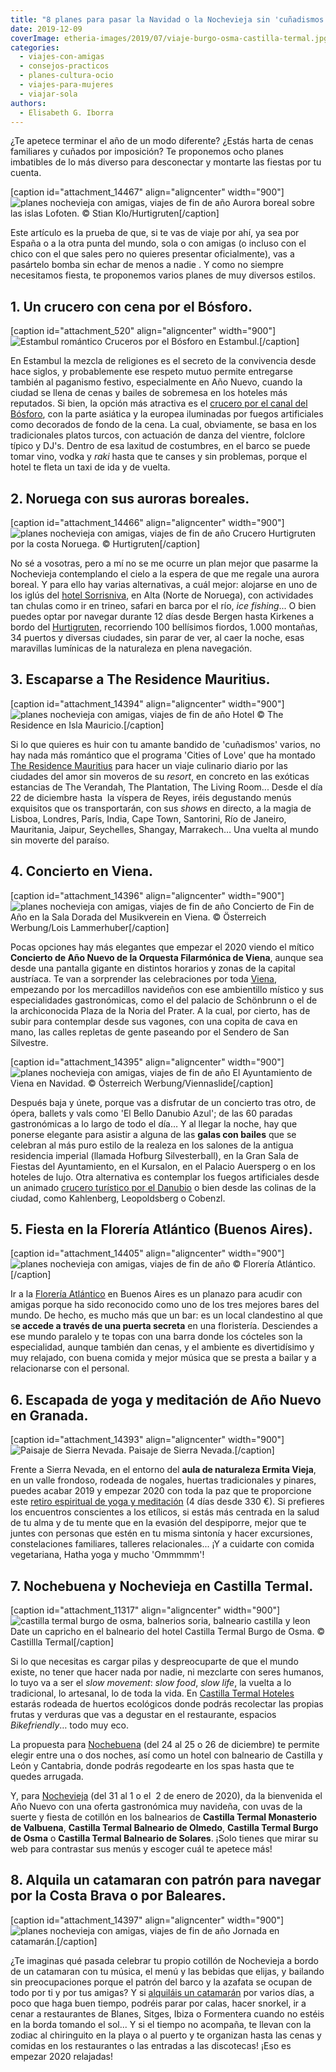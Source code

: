 ```yaml
---
title: "8 planes para pasar la Navidad o la Nochevieja sin 'cuñadismos'"
date: 2019-12-09
coverImage: etheria-images/2019/07/viaje-burgo-osma-castilla-termal.jpg
categories: 
  - viajes-con-amigas
  - consejos-practicos
  - planes-cultura-ocio
  - viajes-para-mujeres
  - viajar-sola
authors: 
  - Elisabeth G. Iborra
---
```


¿Te apetece terminar el año de un modo diferente? ¿Estás harta de cenas familiares y 
cuñados por imposición? Te proponemos ocho planes imbatibles de lo más diverso para 
desconectar y montarte las fiestas por tu cuenta. 

\[caption id="attachment\_14467" align="aligncenter" width="900"\]![planes nochevieja con amigas, viajes de fin de año](etheria-images/2019/12/planes-nochevieja-lofoten-900x579.jpg "Aurora boreal sobre las islas Lofoten.") Aurora boreal sobre las islas Lofoten. © Stian Klo/Hurtigruten\[/caption\]

Este artículo es la prueba de que, si te vas de viaje por ahí, ya sea por España o a la otra punta del mundo, sola o con amigas (o incluso con el chico con el que sales pero no quieres presentar oficialmente), vas a pasártelo bomba sin echar de menos a nadie . Y como no siempre necesitamos fiesta, te proponemos varios planes de muy diversos estilos.

## 1\. Un crucero con cena por el Bósforo.

\[caption id="attachment\_520" align="aligncenter" width="900"\]![Estambul romántico](etheria-images/2018/05/ESTAMBUL-BOSFORO-1024x683.jpg "Cruceros por el Bósforo en Estambul.") Cruceros por el Bósforo en Estambul.\[/caption\]

En Estambul la mezcla de religiones es el secreto de la convivencia desde hace siglos, y probablemente ese respeto mutuo permite entregarse también al paganismo festivo, especialmente en Año Nuevo, cuando la ciudad se llena de cenas y bailes de sobremesa en los hoteles más reputados. Si bien, la opción más atractiva es el [crucero por el canal del Bósforo](https://www.viator.com/es-AR/tours/Istanbul/Istanbul-New-Year-2019-Dinner-Cruise/d585-86377P19?mcid=56757), con la parte asiática y la europea iluminadas por fuegos artificiales como decorados de fondo de la cena. La cual, obviamente, se basa en los tradicionales platos turcos, con actuación de danza del vientre, folclore típico y DJ's. Dentro de esa laxitud de costumbres, en el barco se puede tomar vino, vodka y _raki_ hasta que te canses y sin problemas, porque el hotel te fleta un taxi de ida y de vuelta.

## 2\. Noruega con sus auroras boreales.

\[caption id="attachment\_14466" align="aligncenter" width="900"\]![planes nochevieja con amigas, viajes de fin de año](etheria-images/2019/12/planes-nochevieja-hurtigruten-900x601.jpg "Crucero Hurtigruten por la costa Noruega.") Crucero Hurtigruten por la costa Noruega. © Hurtigruten\[/caption\]

No sé a vosotras, pero a mí no se me ocurre un plan mejor que pasarme la Nochevieja contemplando el cielo a la espera de que me regale una aurora boreal. Y para ello hay varias alternativas, a cuál mejor: alojarse en uno de los iglús del [hotel Sorrisniva](https://sorrisniva.no), en Alta (Norte de Noruega), con actividades tan chulas como ir en trineo, safari en barca por el río, _ice fishing_... O bien puedes optar por navegar durante 12 días desde Bergen hasta Kirkenes a bordo del [Hurtigruten](https://www.hurtigrutenspain.com/noruega/viajes-clasicos/bergen-kirkenes-bergen/), recorriendo 100 bellísimos fiordos, 1.000 montañas, 34 puertos y diversas ciudades, sin parar de ver, al caer la noche, esas maravillas lumínicas de la naturaleza en plena navegación.

## 3\. Escaparse a The Residence Mauritius.

\[caption id="attachment\_14394" align="aligncenter" width="900"\]![planes nochevieja con amigas, viajes de fin de año](etheria-images/2019/11/planes-nochevieja-the-residence-mauricio-900x600.jpg "Hotel The Residence en Isla Mauricio.") Hotel © The Residence en Isla Mauricio.\[/caption\]

Si lo que quieres es huir con tu amante bandido de 'cuñadismos' varios, no hay nada más romántico que el programa 'Cities of Love' que ha montado [The Residence Mauritius](https://www.cenizaro.com/theresidence/mauritius) para hacer un viaje culinario diario por las ciudades del amor sin moveros de su _resort_, en concreto en las exóticas estancias de The Verandah, The Plantation, The Living Room... Desde el día 22 de diciembre hasta  la víspera de Reyes, iréis degustando menús exquisitos que os transportarán, con sus _shows_ en directo, a la magia de Lisboa, Londres, París, India, Cape Town, Santorini, Río de Janeiro, Mauritania, Jaipur, Seychelles, Shangay, Marrakech… Una vuelta al mundo sin moverte del paraíso.

## 4\. Concierto en Viena.

\[caption id="attachment\_14396" align="aligncenter" width="900"\]![planes nochevieja con amigas, viajes de fin de año](etheria-images/2019/11/planes-nochevieja-concierto-viena-900x602.jpg "Concierto de Fin de Año en la Sala Dorada del Musikverein en Viena.") Concierto de Fin de Año en la Sala Dorada del Musikverein en Viena. © Österreich Werbung/Lois Lammerhuber\[/caption\]

Pocas opciones hay más elegantes que empezar el 2020 viendo el mítico **Concierto de Año Nuevo de la Orquesta Filarmónica de Viena**, aunque sea desde una pantalla gigante en distintos horarios y zonas de la capital austríaca. Te van a sorprender las celebraciones por toda [Viena](https://www.wien.info/es), empezando por los mercadillos navideños con ese ambientillo místico y sus especialidades gastronómicas, como el del palacio de Schönbrunn o el de la archiconocida Plaza de la Noria del Prater. A la cual, por cierto, has de subir para contemplar desde sus vagones, con una copita de cava en mano, las calles repletas de gente paseando por el Sendero de San Silvestre.

\[caption id="attachment\_14395" align="aligncenter" width="900"\]![planes nochevieja con amigas, viajes de fin de año](etheria-images/2019/11/planes-nochevieja-viena-900x599.jpg "El Ayuntamiento de Viena en Navidad.") El Ayuntamiento de Viena en Navidad. © Österreich Werbung/Viennaslide\[/caption\]

Después baja y únete, porque vas a disfrutar de un concierto tras otro, de ópera, ballets y vals como 'El Bello Danubio Azul'; de las 60 paradas gastronómicas a lo largo de todo el día… Y al llegar la noche, hay que ponerse elegante para asistir a alguna de las **galas con bailes** que se celebran al más puro estilo de la realeza en los salones de la antigua residencia imperial (llamada Hofburg Silvesterball), en la Gran Sala de Fiestas del Ayuntamiento, en el Kursalon, en el Palacio Auersperg o en los hoteles de lujo. Otra alternativa es contemplar los fuegos artificiales desde un animado [crucero turístico por el Danubio](https://www.ddsg-blue-danube.at/themecruises/?lang=en) o bien desde las colinas de la ciudad, como Kahlenberg, Leopoldsberg o Cobenzl.

## 5\. Fiesta en la Florería Atlántico (Buenos Aires).

\[caption id="attachment\_14405" align="aligncenter" width="900"\]![planes nochevieja con amigas, viajes de fin de año](etheria-images/2019/11/8-planes-nochevieja-floreria-atlantico-900x903.jpg "Florería Atlántico.") © Florería Atlántico.\[/caption\]

Ir a la [Florería Atlántico](http://www.floreriaatlantico.com.ar) en Buenos Aires es un planazo para acudir con amigas porque ha sido reconocido como uno de los tres mejores bares del mundo. De hecho, es mucho más que un bar: es un local clandestino al que s**e accede a través de una puerta secreta** en una floristería. Desciendes a ese mundo paralelo y te topas con una barra donde los cócteles son la especialidad, aunque también dan cenas, y el ambiente es divertidísimo y muy relajado, con buena comida y mejor música que se presta a bailar y a relacionarse con el personal.

## 6\. Escapada de yoga y meditación de Año Nuevo en Granada.

\[caption id="attachment\_14393" align="aligncenter" width="900"\]![](etheria-images/2019/11/planes-nochevieja-sierra-nevada-900x600.jpg "Paisaje de Sierra Nevada.") Paisaje de Sierra Nevada.\[/caption\]

Frente a Sierra Nevada, en el entorno del **aula de naturaleza Ermita Vieja**, en un valle frondoso, rodeada de nogales, huertas tradicionales y pinares, puedes acabar 2019 y empezar 2020 con toda la paz que te proporcione este [retiro espiritual de yoga y meditación](https://www.bookyogaretreats.com/es/genoveva-martinez-lopez/4-dias-retiro-de-fin-de-ano-yoga-y-meditacion-en-granada-espana) (4 días desde 330 €). Si prefieres los encuentros conscientes a los etílicos, si estás más centrada en la salud de tu alma y de tu mente que en la evasión del despiporre, mejor que te juntes con personas que estén en tu misma sintonía y hacer excursiones, constelaciones familiares, talleres relacionales... ¡Y a cuidarte con comida vegetariana, Hatha yoga y mucho 'Ommmmm'!

## 7\. Nochebuena y Nochevieja en Castilla Termal.

\[caption id="attachment\_11317" align="aligncenter" width="900"\]![castilla termal burgo de osma, balnerios soria, balneario castilla y leon](etheria-images/2019/07/viaje-burgo-osma-castilla-termal.jpg "Date un capricho en el balneario del hotel Castilla Termal Burgo de Osma") Date un capricho en el balneario del hotel Castilla Termal Burgo de Osma. © Castillla Termal\[/caption\]

Si lo que necesitas es cargar pilas y despreocuparte de que el mundo existe, no tener que hacer nada por nadie, ni mezclarte con seres humanos, lo tuyo va a ser el _slow movement_: _slow food_, _slow life_, la vuelta a lo tradicional, lo artesanal, lo de toda la vida. En [Castilla Termal Hoteles](https://www.castillatermal.com) estarás rodeada de huertos ecológicos donde podrás recolectar las propias frutas y verduras que vas a degustar en el restaurante, espacios _Bikefriendly_… todo muy eco.

La propuesta para [Nochebuena](https://www.castillatermal.com/ofertas/nochebuena/) (del 24 al 25 o 26 de diciembre) te permite elegir entre una o dos noches, así como un hotel con balneario de Castilla y León y Cantabria, donde podrás regodearte en los spas hasta que te quedes arrugada.

Y, para [Nochevieja](https://www.castillatermal.com/ofertas/nochevieja/) (del 31 al 1 o el  2 de enero de 2020), da la bienvenida el Año Nuevo con una oferta gastronómica muy navideña, con uvas de la suerte y fiesta de cotillón en los balnearios de **Castilla Termal Monasterio de Valbuena**, **Castilla Termal Balneario de Olmedo**, **Castilla Termal Burgo de Osma** o **Castilla Termal Balneario de Solares**. ¡Solo tienes que mirar su web para contrastar sus menús y escoger cuál te apetece más!

## 8\. Alquila un catamaran con patrón para navegar por la Costa Brava o por Baleares.

\[caption id="attachment\_14397" align="aligncenter" width="900"\]![planes nochevieja con amigas, viajes de fin de año](etheria-images/2019/11/nochevieja-catamaran-900x507.jpg "Jornada en catamarán.") Jornada en catamarán.\[/caption\]

¿Te imaginas qué pasada celebrar tu propio cotillón de Nochevieja a bordo de un catamaran con tu música, el menú y las bebidas que elijas, y bailando sin preocupaciones porque el patrón del barco y la azafata se ocupan de todo por ti y por tus amigas? Y si [alquiláis un catamarán](https://navegandoencatamaran.com) por varios días, a poco que haga buen tiempo, podréis parar por calas, hacer snorkel, ir a cenar a restaurantes de Blanes, Sitges, Ibiza o Formentera cuando no estéis en la borda tomando el sol... Y si el tiempo no acompaña, te llevan con la zodiac al chiringuito en la playa o al puerto y te organizan hasta las cenas y comidas en los restaurantes o las entradas a las discotecas! ¡Eso es empezar 2020 relajadas!
